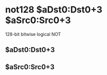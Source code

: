 # not128 $aDst0:Dst0+3 $aSrc0:Src0+3

128-bit bitwise logical NOT


## $aDst0:Dst0+3

## $aSrc0:Src0+3

